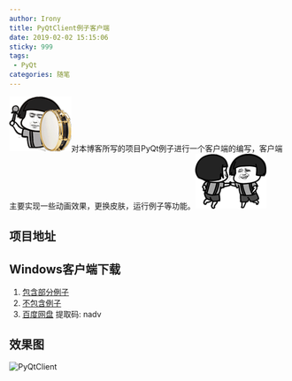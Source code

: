 ```yaml
---
author: Irony
title: PyQtClient例子客户端
date: 2019-02-02 15:15:06
sticky: 999
tags: 
 - PyQt
categories: 随笔
---
```


![1.gif](/images/1.gif)对本博客所写的项目PyQt例子进行一个客户端的编写，客户端主要实现一些动画效果，更换皮肤，运行例子等功能。![2.gif](/images/2.gif)
<!-- more -->

## 项目地址

<div class="github-widget" data-repo="PyQt5/PyQtClient"></div>

## Windows客户端下载

1. [包含部分例子](https://github.com/PyQt5/PyQtClient/releases/download/1.0.1/PyQtClient-x86-win32-exe.7z)
2. [不包含例子](https://github.com/PyQt5/PyQtClient/releases/download/1.0.1/PyQtClient-x86-win32-exe.7z)
3. [百度网盘](https://pan.baidu.com/s/14j9tMqGlAy_8y3067xh-vw) 提取码: nadv

## 效果图

![PyQtClient](https://github.com/PyQt5/PyQtClient/raw/master/ScreenShot/PyQtClient.gif)

